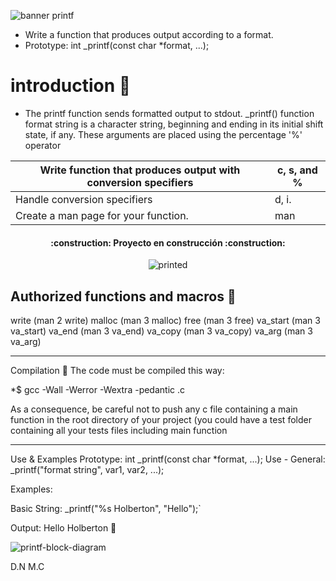 ![banner printf](https://user-images.githubusercontent.com/113644952/200710905-dde5393e-6a50-47da-b475-e5b874924598.png)


* Write a function that produces output according to a format.
*  Prototype: int _printf(const char *format, ...);
 


# introduction :fax: 
* The printf function sends formatted output to stdout.  _printf() function format string is a character string, beginning and ending in its initial shift state, if any.   These arguments are placed using the percentage '%' operator 


| Write function that produces output with conversion specifiers| c, s, and % |
| --- | --- |
|Handle conversion specifiers | d, i.|
| Create a man page for your function. | man |


<h4 align="center">
:construction: Proyecto en construcción :construction:
</h4>

<p align="center">
  <img src="https://user-images.githubusercontent.com/113644952/200672396-90eeffd7-7cdc-48bb-8d78-e5b0d856b8d3.gif" alt="printed"/>
</p>

## Authorized functions and macros    :customs:

write (man 2 write) malloc (man 3 malloc) free (man 3 free) va_start (man 3 va_start) va_end (man 3 va_end) va_copy (man 3 va_copy) va_arg (man 3 va_arg)
__________________________________________
Compilation   :hammer:
The code must be compiled this way:

*$ gcc -Wall -Werror -Wextra -pedantic .c

As a consequence, be careful not to push any c file containing a main function in the root directory of your project (you could have a test folder containing all your tests files including main function
__________________________________________________

Use & Examples
Prototype: int _printf(const char *format, ...); Use - General: _printf("format string", var1, var2, ...);   

Examples:

Basic String: _printf("%s Holberton", "Hello");`   

Output: Hello Holberton   :page_facing_up:




![printf-block-diagram](https://user-images.githubusercontent.com/113644952/200710938-0c303380-7e68-436f-b69e-233adcaf425e.png)













D.N M.C
